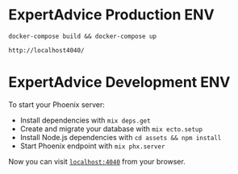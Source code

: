 # ExpertAdvice Production ENV
  ```
  docker-compose build && docker-compose up
  ```

  ```
  http://localhost4040/
  ```

# ExpertAdvice Development ENV

To start your Phoenix server:

  * Install dependencies with `mix deps.get`
  * Create and migrate your database with `mix ecto.setup`
  * Install Node.js dependencies with `cd assets && npm install`
  * Start Phoenix endpoint with `mix phx.server`

Now you can visit [`localhost:4040`](http://localhost:4040) from your browser.
